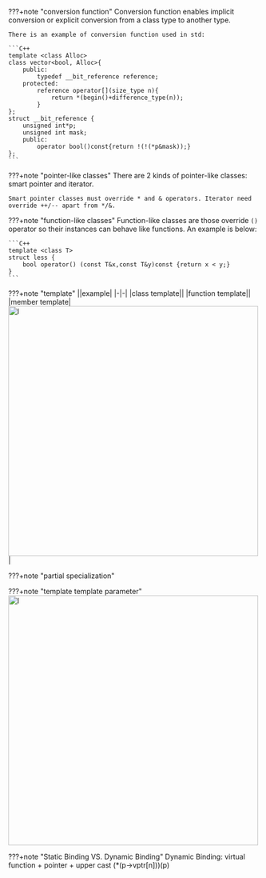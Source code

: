 ???+note "conversion function"
    Conversion function enables implicit conversion or explicit conversion from a class type to another type.

    There is an example of conversion function used in std:

    ```C++
    template <class Alloc>
    class vector<bool, Alloc>{
        public:
            typedef __bit_reference reference;
        protected:
            reference operator[](size_type n){
                return *(begin()+difference_type(n));
            }
    };
    struct __bit_reference {
        unsigned int*p;
        unsigned int mask;
        public:
            operator bool()const{return !(!(*p&mask));}
    };
    ```

???+note "pointer-like classes"
    There are 2 kinds of pointer-like classes: smart pointer and iterator.

    Smart pointer classes must override * and & operators. Iterator need override ++/-- apart from */&.

???+note "function-like classes"
    Function-like classes are those override `()` operator so their instances can behave like functions. An example is below:

    ```C++
    template <class T>
    struct less {
        bool operator() (const T&x,const T&y)const {return x < y;}
    }
    ```


???+note "template"
    ||example|
    |-|-|
    |class template||
    |function template||
    |member template|<img src="../img/member-template.png" alt="l" style="width:500px;"/>|
    

???+note "partial specialization"


???+note "template template parameter"
    <img src="../img/template template parameter.png" alt="l" style="width:500px;"/>

???+note "Static Binding VS. Dynamic Binding"
    Dynamic Binding: virtual function + pointer + upper cast (*(p->vptr[n]))(p)

    


